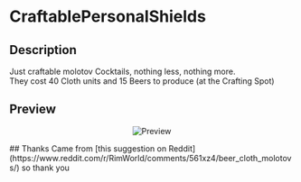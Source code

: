 # CraftablePersonalShields
## Description
Just craftable molotov Cocktails, nothing less, nothing more.    
They cost 40 Cloth units and 15 Beers to produce (at the Crafting Spot)
## Preview
<p align="center"><img src="https://i.imgur.com/7uV3EFc.png?1" alt="Preview"/></p>
## Thanks
Came from [this suggestion on Reddit](https://www.reddit.com/r/RimWorld/comments/561xz4/beer_cloth_molotovs/) so thank you 
